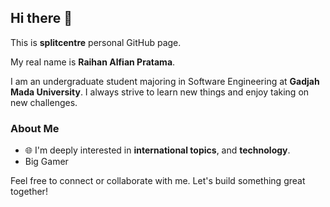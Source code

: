 ## Hi there 👋

This is **splitcentre** personal GitHub page.<br>

My real name is **Raihan Alfian Pratama**.

I am an undergraduate student majoring in Software Engineering at **Gadjah Mada University**. I always strive to learn new things and enjoy taking on new challenges.

### About Me

- 🌐 I'm deeply interested in **international topics**, and **technology**.
- Big Gamer


Feel free to connect or collaborate with me. Let's build something great together!
